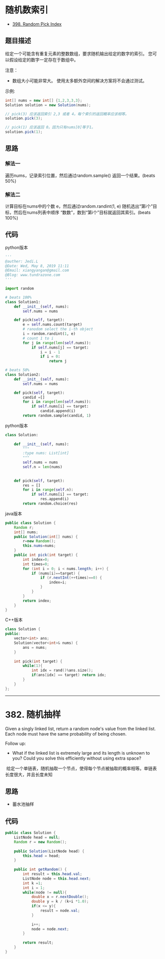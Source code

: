 # 随机数索引
- [398. Random Pick Index](https://leetcode-cn.com/problems/random-pick-index/?utm_source=LCUS&utm_medium=ip_redirect&utm_campaign=transfer2china)
## 题目描述
给定一个可能含有重复元素的整数数组，要求随机输出给定的数字的索引。 您可以假设给定的数字一定存在于数组中。

注意：
- 数组大小可能非常大。 使用太多额外空间的解决方案将不会通过测试。

示例:
```java
int[] nums = new int[] {1,2,3,3,3};
Solution solution = new Solution(nums);

// pick(3) 应该返回索引 2,3 或者 4。每个索引的返回概率应该相等。
solution.pick(3);

// pick(1) 应该返回 0。因为只有nums[0]等于1。
solution.pick(1);
```

## 思路

### 解法一
遍历nums，记录索引位置，然后通过random.sample() 返回一个结果。(beats 50%)
### 解法二
计算目标在nums中的个数 e，然后通过random.randint(1, e) 随机选出“第i个”目标，然后在nums列表中顺序 “数数”，数到“第i个”目标就返回其索引。(beats 100%)


## 代码

python版本
```python
'''
@auther: Jedi.L
@Date: Wed, May 8, 2019 11:11
@Email: xiangyangan@gmail.com
@Blog: www.tundrazone.com
'''

import random

# beats 100%
class Solution1:
    def __init__(self, nums):
        self.nums = nums

    def pick(self, target):
        e = self.nums.count(target)
        # ranodom select the i-th object 
        i = random.randint(1, e)
        # count 1 to i
        for j in range(len(self.nums)):
            if self.nums[j] == target:
                i = i - 1
                if i = 0:
                    return j

# beats 50%
class Solution2:
    def __init__(self, nums):
        self.nums = nums

    def pick(self, target):
        candid =[]
        for i in range(len(self.nums)):
            if self.nums[i] == target:
                candid.append(i)
        return random.sample(candid, 1)
```


python版本
```python
class Solution:
 
    def __init__(self, nums):
        """
        :type nums: List[int]
        """
        self.nums = nums
        self.n = len(nums)
        
 
    def pick(self, target):
        res = []
        for i in range(self.n):
            if self.nums[i] == target:
                res.append(i)
        return random.choice(res)
```
java版本
```java
public class Solution {
    Random r;
    int[] nums;
    public Solution(int[] nums) {
        r=new Random();
        this.nums=nums;
    }
    public int pick(int target) {
        int index=0;
        int times=0;
        for (int i = 0; i < nums.length; i++) {
            if (nums[i]==target) {
                if (r.nextInt(++times)==0) {
                    index=i;
                }
            }
        }
        return index;
    }
}

```

C++版本
```C++
class Solution {
public:
    vector<int> ans;
    Solution(vector<int>& nums) {
        ans = nums;
    }
    
    int pick(int target) {
        while(1){
            int idx = rand()%ans.size();
            if(ans[idx] == target) return idx;
        }
    }
};
```

---

# 382. 随机抽样

Given a singly linked list, return a random node's value from the linked list. Each node must have the same probability of being chosen.

Follow up:
- What if the linked list is extremely large and its length is unknown to you? Could you solve this efficiently without using extra space?

 给定一个单链表，随机抽取一个节点，使得每个节点被抽取的概率相等。单链表长度很大，并且长度未知

## 思路
- 蓄水池抽样

## 代码

```java
public class Solution {
    ListNode head = null;
    Random r = new Random();
 
    public Solution(ListNode head) {
        this.head = head;
    }
    
    public int getRandom() {
        int result = this.head.val;
        ListNode node = this.head.next;
        int k =1;
        int i = 1;
        while(node != null){
            double x = r.nextDouble();
            double y = k / (k+i *1.0);           
            if(x <= y){
                result = node.val;
            }
            
            i++;
            node = node.next;
        }
        
        return result;
    }
}
```